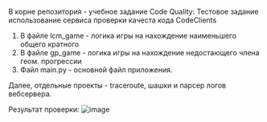 В корне репозитория - учебное задание Code Quality:
Тестовое задание использование сервиса проверки качеста кода CodeClients
   1) В файле lcm_game - логика игры на нахождение наименьшего общего кратного
   2) В файле gp_game - логика игры на нахождение недостающего члена геом. прогрессии
   3) Файл main.py - основной файл приложения.

Далее, отдельные проекты - traceroute, шашки и парсер логов вебсервера.
   
Результат проверки:
![image](https://github.com/user-attachments/assets/521383e4-3540-402c-833c-36e7827fe47a)
